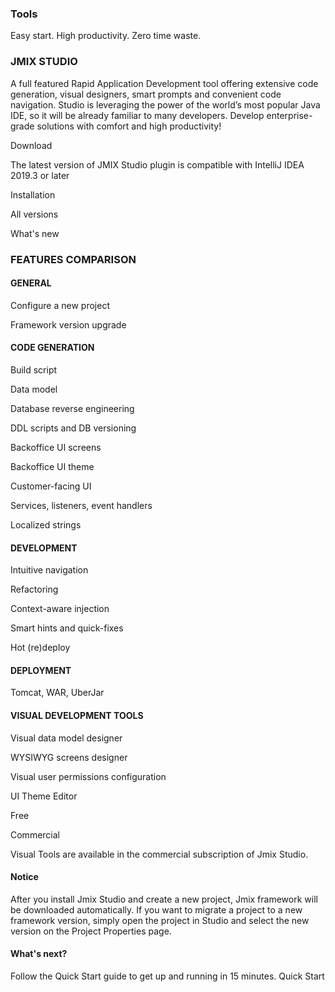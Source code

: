 ### Tools
Easy start. High productivity. Zero time waste.
### JMIX STUDIO
A full featured Rapid Application Development tool offering extensive code generation, visual designers, smart prompts and convenient code navigation. Studio is leveraging the power of the world’s most popular Java IDE, so it will be already familiar to many developers.
Develop enterprise-grade solutions with comfort and high productivity!

Download

The latest version of JMIX Studio plugin is compatible with IntelliJ IDEA 2019.3 or later

Installation

All versions

What's new

### FEATURES COMPARISON

#### GENERAL
Configure a new project

Framework version upgrade
#### CODE GENERATION
Build script

Data model

Database reverse engineering

DDL scripts and DB versioning

Backoffice UI screens

Backoffice UI theme

Customer-facing UI

Services, listeners, event handlers

Localized strings

#### DEVELOPMENT
Intuitive navigation

Refactoring

Context-aware injection

Smart hints and quick-fixes

Hot (re)deploy

#### DEPLOYMENT
Tomcat, WAR, UberJar

#### VISUAL DEVELOPMENT TOOLS

Visual data model designer

WYSIWYG screens designer

Visual user permissions configuration

UI Theme Editor

Free

Commercial

Visual Tools are available in the commercial subscription of Jmix Studio.

#### Notice
After you install Jmix Studio and create a new project, Jmix framework will be downloaded automatically.
If you want to migrate a project to a new framework version, simply open the project in Studio and select the new version on the Project Properties page.
#### What's next?
Follow the Quick Start guide to get up and running in 15 minutes. Quick Start